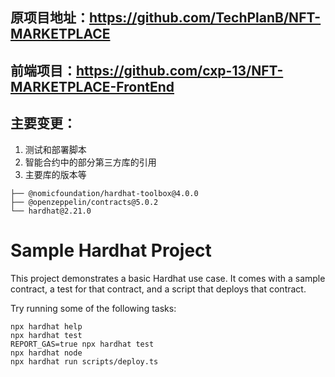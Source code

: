 ## 原项目地址：https://github.com/TechPlanB/NFT-MARKETPLACE
## 前端项目：https://github.com/cxp-13/NFT-MARKETPLACE-FrontEnd
## 主要变更：
1. 测试和部署脚本
2. 智能合约中的部分第三方库的引用
3. 主要库的版本等
```hash
├── @nomicfoundation/hardhat-toolbox@4.0.0
├── @openzeppelin/contracts@5.0.2
└── hardhat@2.21.0
```

# Sample Hardhat Project

This project demonstrates a basic Hardhat use case. It comes with a sample contract, a test for that contract, and a script that deploys that contract.

Try running some of the following tasks:

```shell
npx hardhat help
npx hardhat test
REPORT_GAS=true npx hardhat test
npx hardhat node
npx hardhat run scripts/deploy.ts
```
